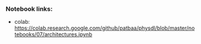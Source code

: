 ### Notebook links:

- colab: https://colab.research.google.com/github/patbaa/physdl/blob/master/notebooks/07/architectures.ipynb
